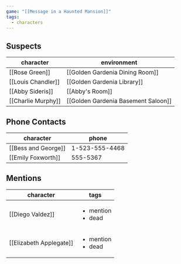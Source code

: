 ```yaml
---
game: "[[Message in a Haunted Mansion]]"
tags: 
  - characters
---
```


## Suspects
<!-- QueryToSerialize: TABLE WITHOUT ID file.link as character, environment from "content/03 MHM/Characters" where contains(tags, "suspect") sort tags desc -->
<!-- SerializedQuery: TABLE WITHOUT ID file.link as character, environment from "content/03 MHM/Characters" where contains(tags, "suspect") sort tags desc -->

| character                                                       | environment                                                                                         |
| --------------------------------------------------------------- | --------------------------------------------------------------------------------------------------- |
| [[Rose Green]]         | [[Golden Gardenia Dining Room]]         |
| [[Louis Chandler]] | [[Golden Gardenia Library]]                 |
| [[Abby Sideris]]     | [[Abby's Room]]                                         |
| [[Charlie Murphy]] | [[Golden Gardenia Basement Saloon]] |
<!-- SerializedQuery END -->

## Phone Contacts
<!-- QueryToSerialize: TABLE WITHOUT ID file.link as character, phone from "content/03 MHM/Characters" where contains(tags, "phone") sort tags desc -->
<!-- SerializedQuery: TABLE WITHOUT ID file.link as character, phone from "content/03 MHM/Characters" where contains(tags, "phone") sort tags desc -->

| character                                                         | phone          |
| ----------------------------------------------------------------- | -------------- |
| [[Bess and George]] | 1-523-555-4468 |
| [[Emily Foxworth]]   | 555-5367       |
<!-- SerializedQuery END -->


## Mentions
<!-- QueryToSerialize: TABLE WITHOUT ID file.link as character, tags from "content/03 MHM/Characters" where contains(tags, "mention") sort tags desc -->
<!-- SerializedQuery: TABLE WITHOUT ID file.link as character, tags from "content/03 MHM/Characters" where contains(tags, "mention") sort tags desc -->

| character                                                                 | tags                                   |
| ------------------------------------------------------------------------- | -------------------------------------- |
| [[Diego Valdez]]               | <ul><li>mention</li><li>dead</li></ul> |
| [[Elizabeth Applegate]] | <ul><li>mention</li><li>dead</li></ul> |
<!-- SerializedQuery END -->
